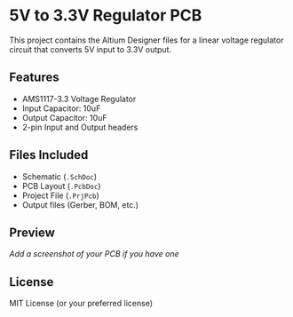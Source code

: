 # 5V to 3.3V Regulator PCB

This project contains the Altium Designer files for a linear voltage regulator circuit that converts 5V input to 3.3V output.

## Features
- AMS1117-3.3 Voltage Regulator
- Input Capacitor: 10uF
- Output Capacitor: 10uF
- 2-pin Input and Output headers

## Files Included
- Schematic (`.SchDoc`)
- PCB Layout (`.PcbDoc`)
- Project File (`.PrjPcb`)
- Output files (Gerber, BOM, etc.)

## Preview
_Add a screenshot of your PCB if you have one_

## License
MIT License (or your preferred license)
